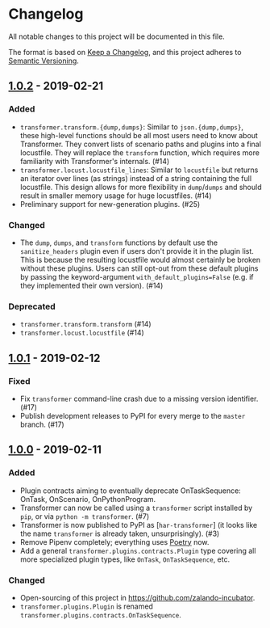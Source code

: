 # Changelog

All notable changes to this project will be documented in this file.

The format is based on [Keep a Changelog](https://keepachangelog.com/en/1.0.0/),
and this project adheres to [Semantic Versioning](https://semver.org/spec/v2.0.0.html).

<!--
## [Unreleased][]
-->

## [1.0.2] - 2019-02-21

### Added

  - `transformer.transform.{dump,dumps}`: Similar to `json.{dump,dumps}`, these
  high-level functions should be all most users need to know about Transformer.
  They convert lists of scenario paths and plugins into a final locustfile.
  They will replace the `transform` function, which requires more familiarity
  with Transformer's internals. (#14)
  - `transformer.locust.locustfile_lines`: Similar to `locustfile` but returns
  an iterator over lines (as strings) instead of a string containing the full
  locustfile. This design allows for more flexibility in `dump`/`dumps` and
  should result in smaller memory usage for huge locustfiles. (#14)
  - Preliminary support for new-generation plugins. (#25)

### Changed

  - The `dump`, `dumps`, and `transform` functions by default use the
  `sanitize_headers` plugin even if users don't provide it in the plugin list.
  This is because the resulting locustfile would almost certainly be broken
  without these plugins. Users can still opt-out from these default plugins
  by passing the keyword-argument `with_default_plugins=False` (e.g. if they
  implemented their own version). (#14)

### Deprecated

  - `transformer.transform.transform` (#14)
  - `transformer.locust.locustfile` (#14)

## [1.0.1] - 2019-02-12

### Fixed

  - Fix `transformer` command-line crash due to a missing version identifier. (#17)
  - Publish development releases to PyPI for every merge to the `master` branch. (#17)

## [1.0.0] - 2019-02-11

### Added

  - Plugin contracts aiming to eventually deprecate OnTaskSequence:
  OnTask, OnScenario, OnPythonProgram.
  - Transformer can now be called using a `transformer` script installed by
  `pip`, or via `python -m transformer`. (#7)
  - Transformer is now published to PyPI as [`har-transformer`] (it looks like
  the name `transformer` is already taken, unsurprisingly). (#3)
  - Remove Pipenv completely; everything uses [Poetry] now.
  - Add a general `transformer.plugins.contracts.Plugin` type covering all more
  specialized plugin types, like `OnTask`, `OnTaskSequence`, etc.

[har-transformer]: https://pypi.org/project/har-transformer
[Poetry]: https://github.com/sdispater/poetry

### Changed

  - Open-sourcing of this project in https://github.com/zalando-incubator.
  - `transformer.plugins.Plugin` is renamed
  `transformer.plugins.contracts.OnTaskSequence`.

[Unreleased]: https://github.com/zalando-incubator/transformer/compare/v1.0.2...HEAD
[1.0.2]: https://github.com/zalando-incubator/transformer/compare/v1.0.1...v1.0.2
[1.0.1]: https://github.com/zalando-incubator/transformer/compare/v1.0.0...v1.0.1
[1.0.0]: https://github.com/zalando-incubator/transformer/compare/f842c4163e037dc345eaf1992187f58126b7d909...v1.0.0
